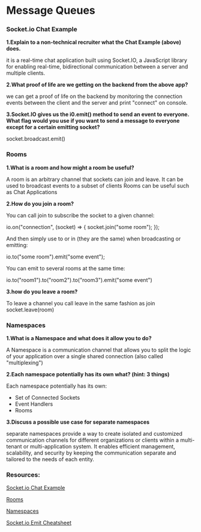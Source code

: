 # Message Queues

### Socket.io Chat Example

**1.Explain to a non-technical recruiter what the Chat Example (above) does.**

it is a real-time chat application built using Socket.IO, a JavaScript library for enabling real-time, bidirectional communication between a server and multiple clients.

**2.What proof of life are we getting on the backend from the above app?**

we can get a proof of life on the backend by monitoring the connection events between the client and the server and print "connect" on console.

**3.Socket.IO gives us the i0.emit() method to send an event to everyone. What flag would you use if you want to send a message to everyone except for a certain emitting socket?**

socket.broadcast.emit()


### Rooms

**1.What is a room and how might a room be useful?**

A room is an arbitrary channel that sockets can join and leave. It can be used to broadcast events to a subset of clients Rooms can be useful such as Chat Applications

**2.How do you join a room?**

You can call join to subscribe the socket to a given channel:

io.on("connection", (socket) => {
  socket.join("some room");
});

And then simply use to or in (they are the same) when broadcasting or emitting:

io.to("some room").emit("some event");

You can emit to several rooms at the same time:

io.to("room1").to("room2").to("room3").emit("some event")


**3.how do you leave a room?**

To leave a channel you call leave in the same fashion as join socket.leave(room)

### Namespaces
**1.What is a Namespace and what does it allow you to do?**

A Namespace is a communication channel that allows you to split the logic of your application over a single shared connection (also called "multiplexing")

**2.Each namespace potentially has its own what? (hint: 3 things)**

Each namespace potentially has its own:
* Set of Connected Sockets
* Event Handlers
* Rooms

**3.Discuss a possible use case for separate namespaces**

separate namespaces provide a way to create isolated and customized communication channels for different organizations or clients within a multi-tenant or multi-application system. It enables efficient management, scalability, and security by keeping the communication separate and tailored to the needs of each entity.



### Resources: 

[Socket.io Chat Example](https://socket.io/get-started/chat/)

[Rooms](https://socket.io/docs/v4/rooms)

[Namespaces](https://socket.io/docs/v4/namespaces/)

[Socket.io Emit Cheatsheet](https://socket.io/docs/v4/emit-cheatsheet/)